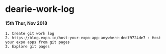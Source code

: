 # dearie-work-log


#### 15th Thur, Nov 2018
    1. Create git work log
    2. https://blog.expo.io/host-your-expo-app-anywhere-dedf9724de7 : Host your expo apps from git pages
    3. Explore git pages


 
